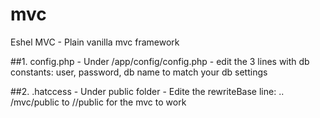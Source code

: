 # mvc
Eshel MVC - Plain vanilla mvc framework

  ##1. config.php - Under /app/config/config.php - edit the 3 lines with db constants: user, password, db name to match your db settings
  
  ##2. .hatccess - Under public folder - Edite the rewriteBase line: ..  /mvc/public to /<your folder>/public for the mvc to work


